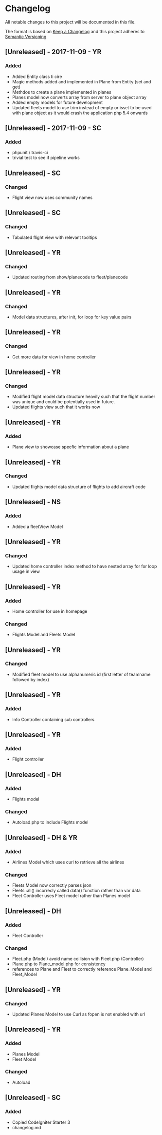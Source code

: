 # Changelog
All notable changes to this project will be documented in this file.

The format is based on [Keep a Changelog](http://keepachangelog.com/en/1.0.0/)
and this project adheres to [Semantic Versioning](http://semver.org/spec/v2.0.0.html).
## [Unreleased] - 2017-11-09 - YR
### Added
- Added Entity class ti cire
- Magic methods added and implemented in Plane from Entity (set and get)
- Methdos to create a plane implemented in planes
- Planes model now converts array from server to plane object array
- Added empty models for future development
- Updated fleets model to use trim instead of empty or isset to be used with plane object as it would crash the application php 5.4 onwards

## [Unreleased] - 2017-11-09 - SC
### Added
- phpunit / travis-ci
- trivial test to see if pipeline works

## [Unreleased] - SC
### Changed
- Flight view now uses community names

## [Unreleased] - SC
### Changed
- Tabulated flight view with relevant tooltips

## [Unreleased] - YR 
### Changed 
- Updated routing from show/planecode to fleet/planecode

## [Unreleased] - YR 
### Changed 
- Model data structures, after init, for loop for key value pairs

## [Unreleased] - YR 
### Changed 
- Get more data for view in home controller

## [Unreleased] - YR 
### Changed 
- Modified flight model data structure heavily such that the flight number was unique and could be potentially used in
  future.
- Updated flights view such that it works now

## [Unreleased] - YR 
### Added 
- Plane view to showcase specfic information about a plane

## [Unreleased] - YR 
### Changed
- Updated flights model data structure of flights to add aircraft code

## [Unreleased] - NS
### Added
- Added a fleetView Model

## [Unreleased] - YR 
### Changed
- Updated home controller index method to have nested array for for loop usage in view

## [Unreleased] - YR 
### Added
- Home controller for use in homepage
### Changed
- Flights Model and Fleets Model

## [Unreleased] - YR 
### Changed
- Modified fleet model to use alphanumeric id (first letter of teamname followed by index)

## [Unreleased] - YR 
### Added
- Info Controller containing sub controllers

## [Unreleased] - YR 
### Added
- Flight controller

## [Unreleased] - DH
### Added
- Flights model

### Changed
- Autoload.php to include Flights model

## [Unreleased] - DH & YR
### Added
- Airlines Model which uses curl to retrieve all the airlines

### Changed
- Fleets Model now correctly parses json
- Fleets::all() incorrecly called data() function rather than var data
- Fleet Controller uses Fleet model rather than Planes model

## [Unreleased] - DH
### Added
- Fleet Controller
### Changed
- Fleet.php (Model) avoid name collision with Fleet.php (Controller)
- Plane.php to Plane_model.php for consistency
- references to Plane and Fleet to correctly reference Plane_Model and Fleet_Model

## [Unreleased] - YR 
### Changed
- Updated Planes Model to use Curl as fopen is not enabled with url

## [Unreleased] - YR 
### Added
- Planes Model
- Fleet Model
### Changed
- Autoload


## [Unreleased] - SC
### Added
- Copied CodeIgniter Starter 3
- changelog.md
